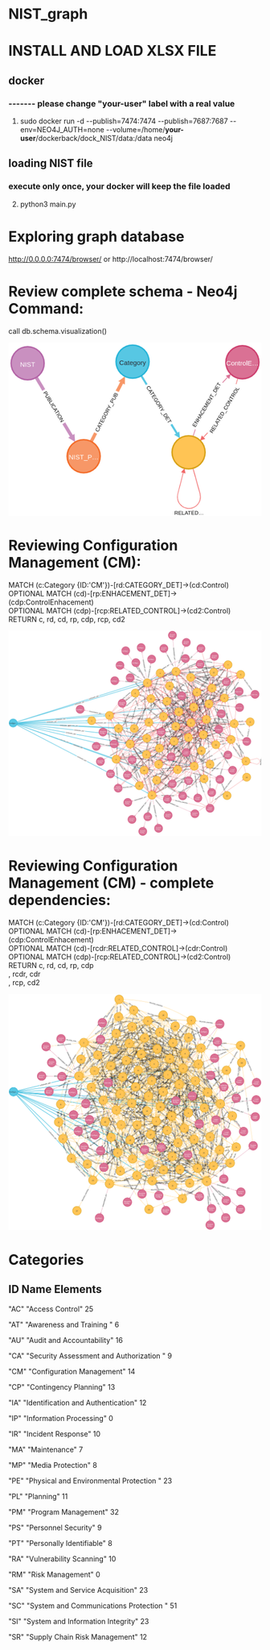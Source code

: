 # NIST_graph

# INSTALL AND LOAD XLSX FILE

## docker
### ------- please change "__your-user__" label with a real value
1. sudo docker run -d --publish=7474:7474 --publish=7687:7687 --env=NEO4J_AUTH=none --volume=/home/__your-user__/dockerback/dock_NIST/data:/data neo4j

## loading NIST file
### execute only once, your docker will keep the file loaded 
2. python3 main.py


# Exploring graph database
http://0.0.0.0:7474/browser/   or http://localhost:7474/browser/


# Review complete schema - Neo4j Command: 
call db.schema.visualization()

![schema visualization](image.png)


# Reviewing Configuration Management (CM): 
MATCH (c:Category {ID:'CM'})-[rd:CATEGORY_DET]->(cd:Control)  
OPTIONAL MATCH (cd)-[rp:ENHACEMENT_DET]->(cdp:ControlEnhacement)  
OPTIONAL MATCH (cdp)-[rcp:RELATED_CONTROL]->(cd2:Control)  
RETURN c, rd, cd, rp, cdp, rcp, cd2  

![Configuration Management](CM.png)  


# Reviewing Configuration Management (CM) - complete dependencies: 
MATCH (c:Category {ID:'CM'})-[rd:CATEGORY_DET]->(cd:Control)  
OPTIONAL MATCH (cd)-[rp:ENHACEMENT_DET]->(cdp:ControlEnhacement)  
OPTIONAL MATCH (cd)-[rcdr:RELATED_CONTROL]->(cdr:Control)  
OPTIONAL MATCH (cdp)-[rcp:RELATED_CONTROL]->(cd2:Control)  
RETURN c, rd, cd, rp, cdp  
        , rcdr, cdr  
        , rcp, cd2  

![image](CM-complete.png)



# Categories
## ID	    Name 	                                    Elements

"AC"	"Access Control"	                            25

"AT"	"Awareness and Training "	                     6

"AU"	"Audit and Accountability"	                    16

"CA"	"Security Assessment and Authorization "	    9

"CM"	"Configuration Management"	                    14

"CP"	"Contingency Planning"	                            13

"IA"	"Identification and Authentication"	            12

"IP"	"Information Processing"	                    0

"IR"	"Incident Response"	                            10

"MA"	"Maintenance"	                                    7

"MP"	"Media Protection"	                            8

"PE"	"Physical and Environmental Protection "	    23

"PL"	"Planning"	                                    11

"PM"	"Program Management"	                            32

"PS"	"Personnel Security"	                            9

"PT"	"Personally Identifiable"	                    8

"RA"	"Vulnerability Scanning"	                    10

"RM"	"Risk Management"	                            0

"SA"	"System and Service Acquisition"	            23

"SC"	"System and Communications Protection "	            51

"SI"	"System and Information Integrity"	            23

"SR"	"Supply Chain Risk Management"	                    12
